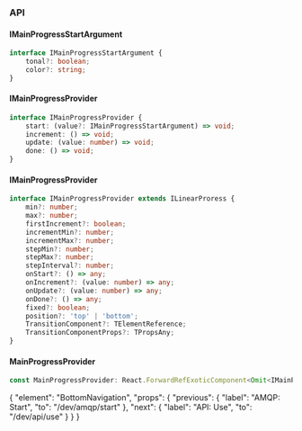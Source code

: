 

### API

#### IMainProgressStartArgument

```ts
interface IMainProgressStartArgument {
    tonal?: boolean;
    color?: string;
}
```

#### IMainProgressProvider

```ts
interface IMainProgressProvider {
    start: (value?: IMainProgressStartArgument) => void;
    increment: () => void;
    update: (value: number) => void;
    done: () => void;
}
```

#### IMainProgressProvider

```ts
interface IMainProgressProvider extends ILinearProress {
    min?: number;
    max?: number;
    firstIncrement?: boolean;
    incrementMin?: number;
    incrementMax?: number;
    stepMin?: number;
    stepMax?: number;
    stepInterval?: number;
    onStart?: () => any;
    onIncrement?: (value: number) => any;
    onUpdate?: (value: number) => any;
    onDone?: () => any;
    fixed?: boolean;
    position?: 'top' | 'bottom';
    TransitionComponent?: TElementReference;
    TransitionComponentProps?: TPropsAny;
}
```

#### MainProgressProvider

```ts
const MainProgressProvider: React.ForwardRefExoticComponent<Omit<IMainProgressProvider, "ref"> & React.RefAttributes<unknown>>;
```


{
  "element": "BottomNavigation",
  "props": {
    "previous": {
      "label": "AMQP: Start",
      "to": "/dev/amqp/start"
    },
    "next": {
      "label": "API: Use",
      "to": "/dev/api/use"
    }
  }
}